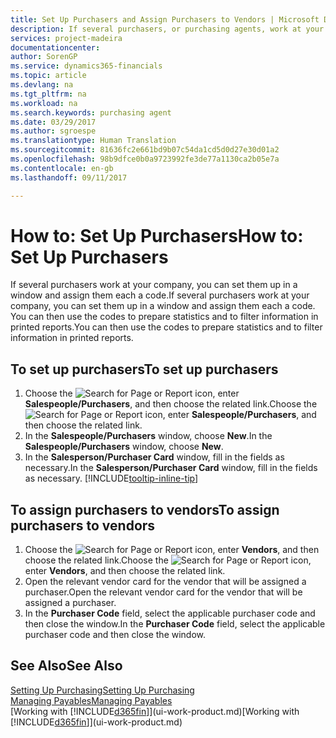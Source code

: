 ```yaml
---
title: Set Up Purchasers and Assign Purchasers to Vendors | Microsoft Docs
description: If several purchasers, or purchasing agents, work at your company, you can organise them for statistical analysis.
services: project-madeira
documentationcenter: 
author: SorenGP
ms.service: dynamics365-financials
ms.topic: article
ms.devlang: na
ms.tgt_pltfrm: na
ms.workload: na
ms.search.keywords: purchasing agent
ms.date: 03/29/2017
ms.author: sgroespe
ms.translationtype: Human Translation
ms.sourcegitcommit: 81636fc2e661bd9b07c54da1cd5d0d27e30d01a2
ms.openlocfilehash: 98b9dfce0b0a9723992fe3de77a1130ca2b05e7a
ms.contentlocale: en-gb
ms.lasthandoff: 09/11/2017

---
```

# <a name="how-to-set-up-purchasers"></a><span data-ttu-id="dce1a-103">How to: Set Up Purchasers</span><span class="sxs-lookup"><span data-stu-id="dce1a-103">How to: Set Up Purchasers</span></span>
<span data-ttu-id="dce1a-104">If several purchasers work at your company, you can set them up in a window and assign them each a code.</span><span class="sxs-lookup"><span data-stu-id="dce1a-104">If several purchasers work at your company, you can set them up in a window and assign them each a code.</span></span> <span data-ttu-id="dce1a-105">You can then use the codes to prepare statistics and to filter information in printed reports.</span><span class="sxs-lookup"><span data-stu-id="dce1a-105">You can then use the codes to prepare statistics and to filter information in printed reports.</span></span>

## <a name="to-set-up-purchasers"></a><span data-ttu-id="dce1a-106">To set up purchasers</span><span class="sxs-lookup"><span data-stu-id="dce1a-106">To set up purchasers</span></span>
1. <span data-ttu-id="dce1a-107">Choose the ![Search for Page or Report](media/ui-search/search_small.png "Search for Page or Report icon") icon, enter **Salespeople/Purchasers**, and then choose the related link.</span><span class="sxs-lookup"><span data-stu-id="dce1a-107">Choose the ![Search for Page or Report](media/ui-search/search_small.png "Search for Page or Report icon") icon, enter **Salespeople/Purchasers**, and then choose the related link.</span></span>
2. <span data-ttu-id="dce1a-108">In the **Salespeople/Purchasers** window, choose **New**.</span><span class="sxs-lookup"><span data-stu-id="dce1a-108">In the **Salespeople/Purchasers** window, choose **New**.</span></span>
3. <span data-ttu-id="dce1a-109">In the **Salesperson/Purchaser Card** window, fill in the fields as necessary.</span><span class="sxs-lookup"><span data-stu-id="dce1a-109">In the **Salesperson/Purchaser Card** window, fill in the fields as necessary.</span></span> [!INCLUDE[tooltip-inline-tip](includes/tooltip-inline-tip_md.md)]

## <a name="to-assign-purchasers-to-vendors"></a><span data-ttu-id="dce1a-110">To assign purchasers to vendors</span><span class="sxs-lookup"><span data-stu-id="dce1a-110">To assign purchasers to vendors</span></span>
1. <span data-ttu-id="dce1a-111">Choose the ![Search for Page or Report](media/ui-search/search_small.png "Search for Page or Report icon") icon, enter **Vendors**, and then choose the related link.</span><span class="sxs-lookup"><span data-stu-id="dce1a-111">Choose the ![Search for Page or Report](media/ui-search/search_small.png "Search for Page or Report icon") icon, enter **Vendors**, and then choose the related link.</span></span>
2. <span data-ttu-id="dce1a-112">Open the relevant vendor card for the vendor that will be assigned a purchaser.</span><span class="sxs-lookup"><span data-stu-id="dce1a-112">Open the relevant vendor card for the vendor that will be assigned a purchaser.</span></span>
3. <span data-ttu-id="dce1a-113">In the **Purchaser Code** field, select the applicable purchaser code and then close the window.</span><span class="sxs-lookup"><span data-stu-id="dce1a-113">In the **Purchaser Code** field, select the applicable purchaser code and then close the window.</span></span>

## <a name="see-also"></a><span data-ttu-id="dce1a-114">See Also</span><span class="sxs-lookup"><span data-stu-id="dce1a-114">See Also</span></span>
[<span data-ttu-id="dce1a-115">Setting Up Purchasing</span><span class="sxs-lookup"><span data-stu-id="dce1a-115">Setting Up Purchasing</span></span>](purchasing-setup-purchasing.md)  
[<span data-ttu-id="dce1a-116">Managing Payables</span><span class="sxs-lookup"><span data-stu-id="dce1a-116">Managing Payables</span></span>](payables-manage-payables.md)  
<span data-ttu-id="dce1a-117">[Working with [!INCLUDE[d365fin](includes/d365fin_md.md)]](ui-work-product.md)</span><span class="sxs-lookup"><span data-stu-id="dce1a-117">[Working with [!INCLUDE[d365fin](includes/d365fin_md.md)]](ui-work-product.md)</span></span>

